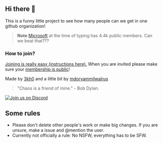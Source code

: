 ## Hi there 👋

This is a funny little project to see how many people can we get in one github organization! 

> **Note**
> [Microsoft](https://github.com/microsoft) at the time of typing has 4.4k public members.
> Can we beat that???

### How to join?
[Joining is really easy (instructions here).](https://github.com/3v3ry0n3/request-to-join#readme)
When you are invited please make sure your [membership is public](https://docs.github.com/en/account-and-profile/setting-up-and-managing-your-personal-account-on-github/managing-your-membership-in-organizations/publicizing-or-hiding-organization-membership)!

Made by [3kh0](https://github.com/3kh0) and a little bit by [mdoryammilwalrus](https://github.com/mdoryammilwalrus)

> "Chaos is a friend of mine." - Bob Dylan.

[![Join us on Discord](https://invidget.switchblade.xyz/3kh0?theme=light)](https://discord.gg/3kh0)


## Some rules
- Please don't delete other people's work or make big changes. If you are unsure, make a issue and @mention the user.
- Currently not officially a rule: No NSFW, everything has to be SFW.
